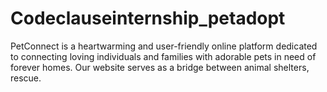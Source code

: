 # Codeclauseinternship_petadopt
PetConnect is a heartwarming and user-friendly online platform dedicated to connecting loving individuals and families with adorable pets in need of forever homes. Our website serves as a bridge between animal shelters, rescue.
